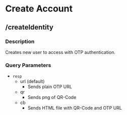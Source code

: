 # Create Account

## /createIdentity
### Description
Creates new user to access with OTP authentication.

### Query Parameters
- `resp`
  - url (default)
    * Sends plain OTP URL
  - qr
    * Sends png of QR-Code
  - cb
    * Sends HTML file with QR-Code and OTP URL
